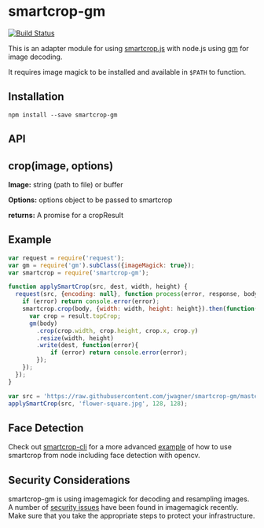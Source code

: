 # smartcrop-gm

[![Build Status](https://travis-ci.org/jwagner/smartcrop-gm.svg?branch=master)](https://travis-ci.org/jwagner/smartcrop-gm)

This is an adapter module for using [smartcrop.js](https://github.com/jwagner/smartcrop.js)
with node.js using [gm](https://github.com/aheckmann/gm) for image decoding.

It requires image magick to be installed and available in `$PATH` to function.

## Installation
```
npm install --save smartcrop-gm
```

## API

## crop(image, options)

**Image:** string (path to file) or buffer

**Options:** options object to be passed to smartcrop

**returns:** A promise for a cropResult

## Example

```javascript
var request = require('request');
var gm = require('gm').subClass({imageMagick: true});
var smartcrop = require('smartcrop-gm');

function applySmartCrop(src, dest, width, height) {
  request(src, {encoding: null}, function process(error, response, body){
    if (error) return console.error(error);
    smartcrop.crop(body, {width: width, height: height}).then(function(result) {
      var crop = result.topCrop;
      gm(body)
        .crop(crop.width, crop.height, crop.x, crop.y)
        .resize(width, height)
        .write(dest, function(error){
            if (error) return console.error(error);
        });
    });
  });
}

var src = 'https://raw.githubusercontent.com/jwagner/smartcrop-gm/master/test/flower.jpg';
applySmartCrop(src, 'flower-square.jpg', 128, 128);

```

## Face Detection
  Check out [smartcrop-cli](https://github.com/jwagner/smartcrop-cli/) for a more advanced [example](https://github.com/jwagner/smartcrop-cli/blob/master/smartcrop-cli.js#L100) of how to use smartcrop from node  including face detection with opencv.

## Security Considerations

smartcrop-gm is using imagemagick for decoding and resampling images.
A number of [security issues](https://imagetragick.com/) have been found in imagemagick recently.
Make sure that you take the appropriate steps to protect your infrastructure.
